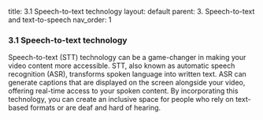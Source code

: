 title: 3.1 Speech-to-text technology 
layout: default 
parent: 3. Speech-to-text and text-to-speech
nav_order: 1

### 3.1 Speech-to-text technology

Speech-to-text (STT) technology can be a game-changer in making your video content more accessible. STT, also known as automatic speech recognition (ASR), transforms spoken language into written text. ASR can generate captions that are displayed on the screen alongside your video, offering real-time access to your spoken content. By incorporating this technology, you can create an inclusive space for people who rely on text-based formats or are deaf and hard of hearing.
